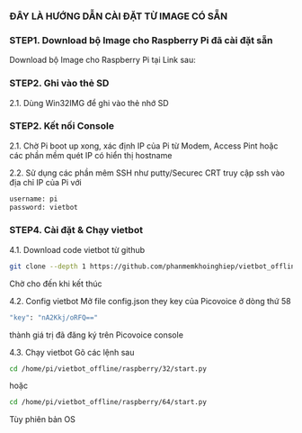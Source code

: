 ### ĐÂY LÀ HƯỚNG DẪN CÀI ĐẶT TỪ IMAGE CÓ SẴN

### STEP1. Download bộ Image cho Raspberry Pi đã cài đặt sẵn

Download bộ Image cho Raspberry Pi tại Link sau:

### STEP2. Ghi vào thẻ SD

2.1. Dùng Win32IMG để ghi vào thẻ nhớ SD

### STEP2. Kết nối Console

2.1. Chờ Pi boot up xong, xác định IP của Pi từ Modem, Access Pint hoặc các phần mềm quét IP có hiển thị hostname

2.2. Sử dụng các phần mêm SSH như putty/Securec CRT truy cập ssh vào địa chỉ IP của Pi với 

```sh
username: pi
password: vietbot
```


### STEP4. Cài đặt & Chạy vietbot

4.1. Download code vietbot từ github
```sh
git clone --depth 1 https://github.com/phanmemkhoinghiep/vietbot_offline.git
```
Chờ cho đến khi kết thúc

4.2. Config vietbot
Mở file config.json they key của Picovoice ở dòng thứ 58
```sh
"key": "nA2Kkj/oRFQ=="
```
thành giá trị đã đăng ký trên Picovoice console

4.3. Chạy vietbot
Gõ các lệnh sau
```sh
cd /home/pi/vietbot_offline/raspberry/32/start.py
```
hoặc
```sh
cd /home/pi/vietbot_offline/raspberry/64/start.py
```
Tùy phiên bản OS
